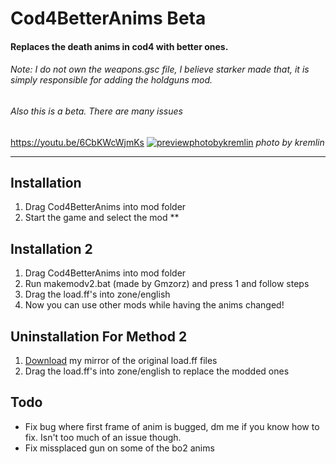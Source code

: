 # Cod4BetterAnims Beta
#### Replaces the death anims in cod4 with better ones.
###### Note: I do not own the weapons.gsc file, I believe starker made that, it is simply responsible for adding the holdguns mod.
###### Also this is a beta. There are many issues
https://youtu.be/6CbKWcWjmKs
[![previewphotobykremlin](https://github.com/kruumy/Cod4BetterAnims/blob/main/preview.png)](https://youtu.be/6CbKWcWjmKs)
_photo by kremlin_

***

## Installation
1. Drag Cod4BetterAnims into mod folder
2. Start the game and select the mod
**
## Installation 2
1. Drag Cod4BetterAnims into mod folder
2. Run makemodv2.bat (made by Gmzorz) and press 1 and follow steps
3. Drag the load.ff's into zone/english
4. Now you can use other mods while having the anims changed!

## Uninstallation For Method 2
1. [Download](https://drive.google.com/file/d/12dVB-HZ2b5CNN9fLTgQW_CGz4RNVM6MA) my mirror of the original load.ff files
2. Drag the load.ff's into zone/english to replace the modded ones

## Todo
* Fix bug where first frame of anim is bugged, dm me if you know how to fix. Isn't too much of an issue though.
* Fix missplaced gun on some of the bo2 anims


